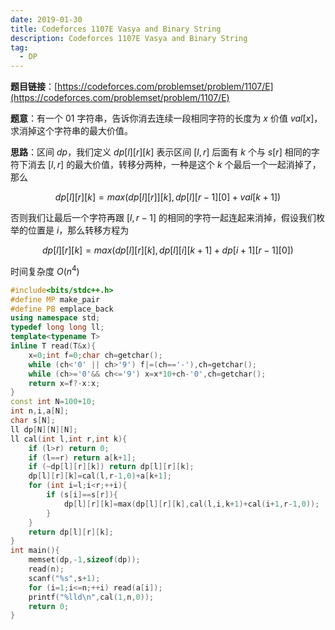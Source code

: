 ```yaml
---
date: 2019-01-30
title: Codeforces 1107E Vasya and Binary String
description: Codeforces 1107E Vasya and Binary String
tag:
  - DP
---
```


**题目链接**：[https://codeforces.com/problemset/problem/1107/E](https://codeforces.com/problemset/problem/1107/E)

**题意**：有一个 $01$ 字符串，告诉你消去连续一段相同字符的长度为 $x$ 价值 $val[x]$，求消掉这个字符串的最大价值。

**思路**：区间 $dp$，我们定义 $dp[l][r][k]$ 表示区间 $[l,r]$ 后面有 $k$ 个与 $s[r]$ 相同的字符下消去 $[l,r]$ 的最大价值，转移分两种，一种是这个 $k$ 个最后一个一起消掉了，那么

$$
dp[l][r][k]=max(dp[l][r]][k],dp[l][r-1][0]+val[k+1])
$$

否则我们让最后一个字符再跟 $[l,r-1]$ 的相同的字符一起连起来消掉，假设我们枚举的位置是 $i$，那么转移方程为

$$
dp[l][r][k]=max(dp[l][r][k],dp[l][i][k+1]+dp[i+1][r-1][0])
$$

时间复杂度 $O(n^4)$

```cpp
#include<bits/stdc++.h>
#define MP make_pair
#define PB emplace_back
using namespace std;
typedef long long ll;
template<typename T>
inline T read(T&x){
    x=0;int f=0;char ch=getchar();
    while (ch<'0' || ch>'9') f|=(ch=='-'),ch=getchar();
    while (ch>='0'&& ch<='9') x=x*10+ch-'0',ch=getchar();
    return x=f?-x:x;
}
const int N=100+10;
int n,i,a[N];
char s[N];
ll dp[N][N][N];
ll cal(int l,int r,int k){
	if (l>r) return 0;
	if (l==r) return a[k+1];
	if (~dp[l][r][k]) return dp[l][r][k];
	dp[l][r][k]=cal(l,r-1,0)+a[k+1];
	for (int i=l;i<r;++i){
		if (s[i]==s[r]){
			dp[l][r][k]=max(dp[l][r][k],cal(l,i,k+1)+cal(i+1,r-1,0));
		}
	}
	return dp[l][r][k];
}
int main(){
	memset(dp,-1,sizeof(dp));
	read(n);
	scanf("%s",s+1);
	for (i=1;i<=n;++i) read(a[i]);
	printf("%lld\n",cal(1,n,0));
	return 0;
}
```
